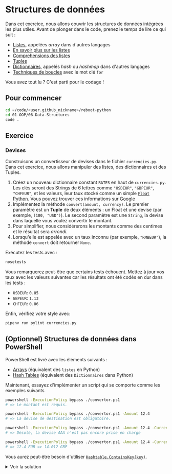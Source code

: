 # Structures de données

Dans cet exercice, nous allons couvrir les structures de données intégrées les plus utiles.
Avant de plonger dans le code, prenez le temps de lire ce qui suit :

- [Listes](https://docs.python.org/3.8/tutorial/introduction.html#lists), appelées _array_ dans d'autres langages
- [En savoir plus sur les listes](https://docs.python.org/3.8/tutorial/datastructures.html#more-on-lists)
- [Comprehensions des listes](https://docs.python.org/3.8/tutorial/datastructures.html#list-comprehensions)
- [Tuples](https://docs.python.org/3.8/tutorial/datastructures.html#tuples-and-sequences)
- [Dictionnaires](https://docs.python.org/3.8/tutorial/datastructures.html#dictionaries), appelés _hash_ ou _hashmap_ dans d'autres langages
- [Techniques de boucles](https://docs.python.org/3.8/tutorial/datastructures.html#looping-techniques) avec le mot clé `for`

Vous avez tout lu ? C'est parti pour le codage !

## Pour commencer

```bash
cd ~/code/<user.github_nickname>/reboot-python
cd 01-OOP/06-Data-Structures
code .
```

## Exercice

### Devises

Construisons un convertisseur de devises dans le fichier `currencies.py`. Dans cet exercice, nous allons manipuler des listes, des dictionnaires et des Tuples.

1. Créez un nouveau dictionnaire constant `RATES` en haut de `currencies.py`. Les clés seront des Strings de 6 lettres comme `"USDEUR"`, `"GBPEUR"`, `"CHFEUR"`, et les valeurs, leur taux stocké comme un simple [`Float` Python](https://docs.python.org/3/library/stdtypes.html#numeric-types-int-float-complex). Vous pouvez trouver ces informations sur [Google](https://www.google.com/search?q=USDEUR)
2. Implémentez la méthode `convert(amount, currency)`. Le premier paramètre est un **Tuple** de deux éléments : un Float et une devise (par exemple, `(100, "USD")`). Le second paramètre est une `String`, la devise dans laquelle vous voulez convertir le montant.
3. Pour simplifier, nous considérerons les montants comme des centimes et le résultat sera _arrondi_.
4. Lorsqu'elle est appelée avec un taux inconnu (par exemple, `"RMBEUR"`), la méthode `convert` doit retourner `None`.


Exécutez les tests avec :

```bash
nosetests
```

Vous remarquerez peut-être que certains tests échouent. Mettez à jour vos taux avec les valeurs suivantes car les résultats ont été codés en dur dans les tests :

- `USDEUR`: `0.85`
- `GBPEUR`: `1.13`
- `CHFEUR`: `0.86`

Enfin, vérifiez votre style avec:

```bash
pipenv run pylint currencies.py
```

## (Optionnel) Structures de données dans PowerShell

PowerShell est livré avec les éléments suivants :

- [Arrays](https://docs.microsoft.com/powershell/module/microsoft.powershell.core/about/about_arrays) (équivalent des `listes` en Python)
- [Hash Tables](https://docs.microsoft.com/powershell/module/microsoft.powershell.core/about/about_hash_tables) (équivalent des `Dictionnaires` dans Python)

Maintenant, essayez d'implémenter un script qui se comporte comme les exemples suivants

```bash
powershell -ExecutionPolicy bypass ./convertor.ps1
# => Le montant est requis.

powershell -ExecutionPolicy bypass ./convertor.ps1 -Amount 12.4
# => La devise de destination est obligatoire.

powershell -ExecutionPolicy bypass ./convertor.ps1 -Amount 12.4 -Currency AAA
# => Désolé, la devise AAA n'est pas encore prise en charge

powershell -ExecutionPolicy bypass ./convertor.ps1 -Amount 12.4 -Currency GBP
# => 12.4 EUR => 14.012 GBP
```

Vous aurez peut-être besoin d'utiliser [`Hashtable.ContainsKey(key)`](https://docs.microsoft.com/dotnet/api/system.collections.hashtable.containskey).

<details><summary markdown="span">Voir la solution
</summary>

```powershell
param(
  [double]$Amount = $(throw "Amount is required."),
  [string]$Currency = $(throw "Destination currency is required.")
)

$rates = @{
  USDEUR = 0.85;
  GBPEUR = 1.13;
  CHFEUR = 0.86
}

$key = $Currency + "EUR"

if ($rates.ContainsKey($key)) {
  $result = ($Amount * $rates[$key])
  Write-Output "$Amount EUR => $result $Currency"
} else {
  Write-Error "Sorry, currency $Currency is not yet supported"
}
```

</details>
